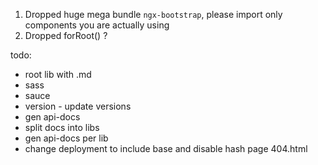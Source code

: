 1. Dropped huge mega bundle `ngx-bootstrap`, please import only components you are actually using
2. Dropped forRoot() ?

todo:
- root lib with .md
- sass
- sauce
- version - update versions 
- gen api-docs
- split docs into libs
- gen api-docs per lib
- change deployment to include base and disable hash page 404.html

